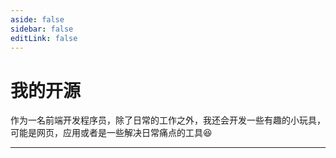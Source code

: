 ```yaml
---
aside: false
sidebar: false
editLink: false
---
```


# 我的开源

作为一名前端开发程序员，除了日常的工作之外，我还会开发一些有趣的小玩具，可能是网页，应用或者是一些解决日常痛点的工具😆

---

<OpenSource />